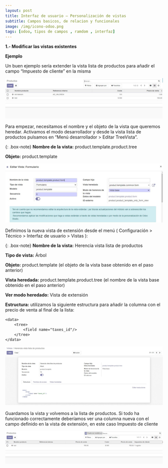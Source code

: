 ```yaml
---
layout: post
title: Interfaz de usuario – Personalización de vistas
subtitle: Campos basicos, de relacion y funcionales
image: /img/icono-odoo.png
tags: [odoo, tipos de campos , ramdom , interfaz]
---
```



**1.- Modificar las vistas existentes**

**Ejemplo**

Un buen ejemplo sería extender la vista lista de productos para añadir el campo “Impuesto de cliente” en la misma

![Captura1]( /img/odoo1.JPG)


Para empezar, necesitamos el nombre y el objeto de la vista que queremos heredar. Activamos el modo desarrollador y desde la vista lista de productos pulsamos en 
“Menú desarrollador > Editar TreeVista”.

{: .box-note}
**Nombre de la vista:** product.template.product.tree

**Objeto:** product.template

![Captura1]( /img/odoo2.JPG)


Definimos la nueva vista de extensión desde el menú ( Configuración > Técnico > Interfaz de usuario > Vistas ):

{: .box-note}
**Nombre de la vista:** Herencia vista lista de productos

**Tipo de vista:** Árbol

**Objeto:** product.template (el objeto de la vista base obtenido en el paso anterior)

**Vista heredada:** product.template.product.tree (el nombre de la vista base obtenido en el paso anterior)

**Ver modo heredado:** Vista de extensión

**Estructura:** utilizamos la siguiente estructura para añadir la columna con el precio de venta al final de la lista:

~~~
<data>
    <tree>
        <field name="taxes_id"/>
    </tree>
</data>

~~~

![Captura1]( /img/odoo3.JPG)


Guardamos la vista y volvemos a la lista de productos. Si todo ha funcionado correctamente deberíamos ver una columna nueva con el campo definido en la vista de extensión,
en este caso Impuesto de cliente

![Captura1]( /img/odoo4.JPG)
